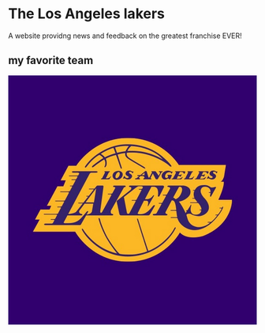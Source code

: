 # The Los Angeles lakers
A website providng news and feedback on the greatest franchise EVER!

## my favorite team
![Alt Logo](channels4_profile.jpg)
